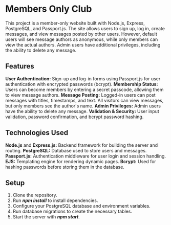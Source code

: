 # Members Only Club

This project is a member-only website built with Node.js, Express, PostgreSQL, and Passport.js. 
The site allows users to sign up, log in, create messages, and view messages posted by other users. 
However, default users will see message authors as anonymous, while only members can view the actual authors. 
Admin users have additional privileges, including the ability to delete any message.

## Features

**User Authentication:** Sign-up and log-in forms using Passport.js for user authentication with encrypted passwords (bcrypt).
**Membership Status:** Users can become members by entering a secret passcode, allowing them to view message authors.
**Message Posting:** Logged-in users can post messages with titles, timestamps, and text. All visitors can view messages, but only members see the author's name.
**Admin Privileges:** Admin users have the ability to delete any message.
**Validation & Security:** User input validation, password confirmation, and bcrypt password hashing.

## Technologies Used

**Node.js** and **Express.js:** Backend framework for building the server and routing.
**PostgreSQL:** Database used to store users and messages.
**Passport.js:** Authentication middleware for user login and session handling.
**EJS:** Templating engine for rendering dynamic pages.
**Bcrypt:** Used for hashing passwords before storing them in the database.

## Setup

1. Clone the repository.
2. Run ***npm install*** to install dependencies.
3. Configure your PostgreSQL database and environment variables.
4. Run database migrations to create the necessary tables.
5. Start the server with ***npm start***.
